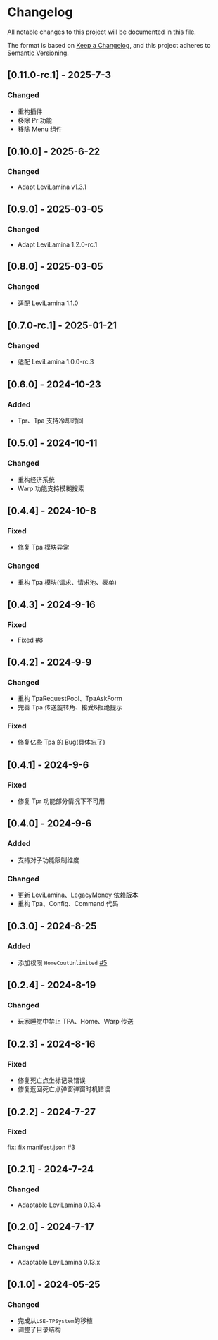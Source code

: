 # Changelog

All notable changes to this project will be documented in this file.

The format is based on [Keep a Changelog](https://keepachangelog.com/en/1.0.0/),
and this project adheres to [Semantic Versioning](https://semver.org/spec/v2.0.0.html).

## [0.11.0-rc.1] - 2025-7-3

### Changed

- 重构插件
- 移除 Pr 功能
- 移除 Menu 组件

## [0.10.0] - 2025-6-22

### Changed

- Adapt LeviLamina v1.3.1

## [0.9.0] - 2025-03-05

### Changed

- Adapt LeviLamina 1.2.0-rc.1

## [0.8.0] - 2025-03-05

### Changed

- 适配 LeviLamina 1.1.0

## [0.7.0-rc.1] - 2025-01-21

### Changed

- 适配 LeviLamina 1.0.0-rc.3

## [0.6.0] - 2024-10-23

### Added

- Tpr、Tpa 支持冷却时间

## [0.5.0] - 2024-10-11

### Changed

- 重构经济系统
- Warp 功能支持模糊搜索

## [0.4.4] - 2024-10-8

### Fixed

- 修复 Tpa 模块异常

### Changed

- 重构 Tpa 模块(请求、请求池、表单)

## [0.4.3] - 2024-9-16

### Fixed

- Fixed #8

## [0.4.2] - 2024-9-9

### Changed

- 重构 TpaRequestPool、TpaAskForm
- 完善 Tpa 传送旋转角、接受&拒绝提示

### Fixed

- 修复亿些 Tpa 的 Bug(具体忘了)

## [0.4.1] - 2024-9-6

### Fixed

- 修复 Tpr 功能部分情况下不可用

## [0.4.0] - 2024-9-6

### Added

- 支持对子功能限制维度

### Changed

- 更新 LeviLamina、LegacyMoney 依赖版本
- 重构 Tpa、Config、Command 代码

## [0.3.0] - 2024-8-25

### Added

- 添加权限 `HomeCoutUnlimited` [#5](https://github.com/engsr6982/TeleportSystem/issues/5)

## [0.2.4] - 2024-8-19

### Changed

- 玩家睡觉中禁止 TPA、Home、Warp 传送

## [0.2.3] - 2024-8-16

### Fixed

- 修复死亡点坐标记录错误
- 修复返回死亡点弹窗弹窗时机错误

## [0.2.2] - 2024-7-27

### Fixed

fix: fix manifest.json #3

## [0.2.1] - 2024-7-24

### Changed

- Adaptable LeviLamina 0.13.4

## [0.2.0] - 2024-7-17

### Changed

- Adaptable LeviLamina 0.13.x

## [0.1.0] - 2024-05-25

### Changed

- 完成从`LSE-TPSystem`的移植
- 调整了目录结构
